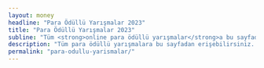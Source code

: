 ```yaml
---
layout: money
headline: "Para Ödüllü Yarışmalar 2023"
title: "Para Ödüllü Yarışmalar 2023"
subline: "Tüm <strong>online para ödüllü yarışmalar</strong>a bu sayfadan erişebilirsiniz. Bu <strong>ödüllü yarışmalar</strong>: edebiyat ve <strong>sanat yarışmaları</strong> olabildiği gibi fotoğraf, kısa film gibi diğer sanat dallarına ait de olabilir."
description: "Tüm para ödüllü yarışmalara bu sayfadan erişebilirsiniz. Bu ödüllü yarışmalar: edebiyat ve sanat yarışmaları olabildiği gibi fotoğraf, kısa film gibi diğer sanat dallarına ait de olabilir."
permalink: "para-odullu-yarismalar/"
---
```

